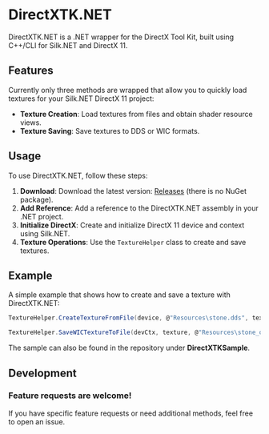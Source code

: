 # DirectXTK.NET

DirectXTK.NET is a .NET wrapper for the DirectX Tool Kit, built using C++/CLI for Silk.NET and DirectX 11. 

## Features

Currently only three methods are wrapped that allow you to quickly load textures for your Silk.NET DirectX 11 project: 
- **Texture Creation**: Load textures from files and obtain shader resource views.
- **Texture Saving**: Save textures to DDS or WIC formats.

## Usage

To use DirectXTK.NET, follow these steps:

1. **Download**: Download the latest version: [Releases](https://github.com/jjb-pro/DirectXTK.NET/releases/) (there is no NuGet package).
2. **Add Reference**: Add a reference to the DirectXTK.NET assembly in your .NET project.
3. **Initialize DirectX**: Create and initialize DirectX 11 device and context using Silk.NET.
4. **Texture Operations**: Use the `TextureHelper` class to create and save textures.

## Example

A simple example that shows how to create and save a texture with DirectXTK.NET:

```csharp
TextureHelper.CreateTextureFromFile(device, @"Resources\stone.dds", texture.GetAddressOf(), textureSrv.GetAddressOf());
```

```csharp
TextureHelper.SaveWICTextureToFile(devCtx, texture, @"Resources\stone_out.png", ContainerFormat.Png, PixelFormat.Format32bppBGRA, true);
```

The sample can also be found in the repository under **DirectXTKSample**. 

## Development

### Feature requests are welcome!

If you have specific feature requests or need additional methods, feel free to open an issue.